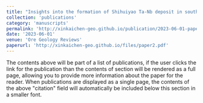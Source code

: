 ```yaml
---
title: "Insights into the formation of Shihuiyao Ta-Nb deposit in southern Great Xing'an Range, NE China: Evidence from chronology and fluid inclusion"
collection: 'publications'
category: 'manuscripts'
permalink: 'http://xinkaichen-geo.github.io/publication/2023-06-01-paper-title-number-2'
date: '2023-06-01'
venue: 'Ore Geology Reviews'
paperurl: 'http://xinkaichen-geo.github.io/files/paper2.pdf'
---
```


The contents above will be part of a list of publications, if the user clicks the link for the publication than the contents of section will be rendered as a full page, allowing you to provide more information about the paper for the reader. When publications are displayed as a single page, the contents of the above "citation" field will automatically be included below this section in a smaller font.